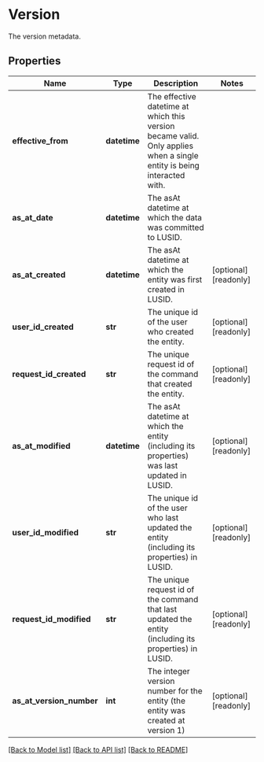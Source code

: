 # Version

The version metadata.

## Properties
Name | Type | Description | Notes
------------ | ------------- | ------------- | -------------
**effective_from** | **datetime** | The effective datetime at which this version became valid. Only applies when a single entity is being interacted with. | 
**as_at_date** | **datetime** | The asAt datetime at which the data was committed to LUSID. | 
**as_at_created** | **datetime** | The asAt datetime at which the entity was first created in LUSID. | [optional] [readonly] 
**user_id_created** | **str** | The unique id of the user who created the entity. | [optional] [readonly] 
**request_id_created** | **str** | The unique request id of the command that created the entity. | [optional] [readonly] 
**as_at_modified** | **datetime** | The asAt datetime at which the entity (including its properties) was last updated in LUSID. | [optional] [readonly] 
**user_id_modified** | **str** | The unique id of the user who last updated the entity (including its properties) in LUSID. | [optional] [readonly] 
**request_id_modified** | **str** | The unique request id of the command that last updated the entity (including its properties) in LUSID. | [optional] [readonly] 
**as_at_version_number** | **int** | The integer version number for the entity (the entity was created at version 1) | [optional] [readonly] 

[[Back to Model list]](../README.md#documentation-for-models) [[Back to API list]](../README.md#documentation-for-api-endpoints) [[Back to README]](../README.md)


